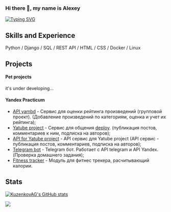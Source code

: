 ### Hi there 👋, my name is Alexey
[![Typing SVG](https://readme-typing-svg.demolab.com/?lines=I'm+Python+Developer!&center=true&color=f75c7e&vCenter=true&pause=2000&size=32)](https://git.io/typing-svg)

## Skills and Experience 

Python / Django / SQL / REST API / HTML / CSS / Docker / Linux

## Projects
#### Pet projects
it's under developing...

#### Yandex Practicum
- [API yambd] - Сервис для оценки рейтинга произведений (групповой проект). (Добавление произведений по категориям, оценка и учет их рейтинга);
- [Yatube project] - Сервис для общения [deploy]. (публикация постов, комментариев к ним, подписка на авторов);
- [API for Yatube project] - API сервис для Yatube project (API сервис - публикация постов, комментариев, подписка на авторов);
- [Telegram bot] - Telegram бот. Работает с API telegram и API Yandex. (Проверка домашнего задания);
- [Fitness tracker] - Модуль для фитнес трекера, расчитывающий калории.



## Stats  
[![KuzenkovAG's GitHub stats](https://github-readme-stats.vercel.app/api?username=KuzenkovAG&count_private=true&show_icons=true&theme=vue&hide=contribs,stars)](https://github.com/KuzenkovAG/github-readme-stats)


![](https://komarev.com/ghpvc/?username=KuzenkovAG&color=green&style=for-the-badge)

   [API yambd]: <https://github.com/KuzenkovAG/api_yamdb>
   [Yatube project]: <https://github.com/KuzenkovAG/yatube_new_feature>
   [API for Yatube project]: <https://github.com/KuzenkovAG/api_yatube_final>
   [Telegram bot]: <https://github.com/KuzenkovAG/telegram-bot-yandex>
   [Fitness tracker]: <https://github.com/KuzenkovAG/module-fitness-tracker>
   [deploy]: <https://alexey241390.pythonanywhere.com/>
